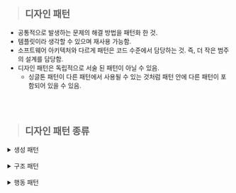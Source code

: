> ## 디자인 패턴

- 공통적으로 발생하는 문제의 해결 방법을 패턴화 한 것.
- 템플릿이라 생각할 수 있으며 재사용 가능함.
- 소프트웨어 아키텍처와 다르게 패턴은 코드 수준에서 담당하는 것. 즉, 더 작은 범주의 설계를 담당함.
- 디자인 패턴은 독립적으로 서술 된 패턴이 아닐 수 있음.
  - 싱글톤 패턴이 다른 패턴에서 사용될 수 있는 것처럼 패턴 안에 다른 패턴이 포함되어 있을 수 있음.

<br/>
<br/>

> ## 디자인 패턴 종류

<details>
  <summary>생성 패턴</summary>

- 객체 인스턴스를 생성하는 패턴.
- 클라이언트와 생성해야 하는 객체 인스턴스 사이의 연결을 끊어 주는 역할.

  <details>
    <summary>싱글톤 (Singleton)</summary>

  - 객체 인스턴스를 하나만 만들고 이 인스턴스에 대한 전역 접근을 제공하는 패턴.
  - 장점
    - 메모리 낭비를 방지할 수 있음.
    - 생성된 인스턴스를 활용하므로 속도 측면에서 이점이 있음.
    - 다른 클래스 간 데이터 공유가 쉬움.
  - 단점
    - 동시성 이슈 발생할 수 있음.
    - 코드량 증가.
    - 격리된 테스트 수행에 어려움이 있음.
    - 자식 클래스를 만들 수 없음.
    - 내부 상태 변경이 어려움.
    - 개방-폐쇄 원칙에 어긋남.
  - 주로 사용되는 상황.
    - 커넥션풀
    - 스레드풀
    - 캐시
    - 로그 기록 객체

  </details>

  <details>
    <summary>팩토리 메소드 (Factory Method)</summary>

  ![Alt text](image/factoryMethod-1.png)

  - 객체 생성을 생성자로 하는 것이 아닌, 객체 생성 메소드를 가진 [인터페이스 또는 추상 클래스]를 만들고(캡슐화) 이를 상속 받은 서브 클래스를 만들거나 다이렉트로 객체 생성 메소드만 가진 클래스를 만들어 사용하는 패턴. (상황에 맞춰 중 선택)
  - 장점
    - 생성자와 구현 객체의 강한 결합을 피할 수 있음.
    - 리턴 타입을 해당 클래스가 아닌 부모 타입으로 할 수 있음.
    - 기존 객체를 재구성하는 대신 확장하여 리소스를 절약할 수 있음.
    - 단일 책임 원칙 준수할 수 있음. (객체 생성이라는 하나의 목적을 가진 클래스를 한 곳에 모아 관리 가능)
    - 개방-폐쇄 원칙 준수할 수 있음. (기존 객체 확장)
  - 단점
    - [인터페이스, 추상클래스, 서브클래스] 구현으로 인한 클래스 증가.
      - 생성자로 객체 생성하면 만들 필요가 없기 때문.
    - 코드 복잡성 증가.
      - 어떤 클래스와 이어져 있는지 확인 해야 함.

  </details>

  <details>
    <summary>추상 팩토리 (Abstract Factory)</summary>

  ![Alt text](image/abstractFactory-1.png)

  - 연관되는 객체를 집합으로 묶어 추상화 한 뒤, 해당 집합의 객체들을 한번에 생성할 수 있게 구현하여 연관 객체들을 생성하는 패턴.
  - 객체 생성을 생성자로 바로 하는 것이 아니고 캡슐화 한다는 점은 팩토리 메소드와 같으나 상위 개념은 아님.
    - 이해가 안된다면 팩토리 메소드는 단일, 추상 팩토리는 다수의 객체를 생성한다고 생각하면 됨.
    - 팩토리 메소드 -> 키보드, 마우스, 모니터 각각 단일 생성
    - 추상 팩토리 -> 삼성세트(키보드, 마우스, 모니터), LG세트(키보드, 마우스, 모니터)
  - 장점
    - 객체 생성 코드를 분리하여 클라이언트 코드와 결합도를 낮출 수 있음.
    - 단일 책임 원칙 준수.
    - 개방/폐쇄 원칙 준수.
  - 단점
    - 객체가 늘어날때 마다 클래스가 증가.
    - 코드의 복잡성 증가.
    - 객체 집한에 새로운 객체를 추가할 경우 수정해야 되는 부분이 많음.

  </details>

  <details>
    <summary>정적 팩토리 메소드 패턴 (Static Factory Method)</summary>

  - static Method를 이용하여 객체를 생성하는 패턴.
  - 장점
    - 생성 목적에 대한 이름 표현 가능. (팩토리 동일)
    - 인스턴스 통제 가능. (싱글톤으로 만들기)
    - 하위 자료형 리턴 가능. (팩토리 동일)
    - 인자에 따라 다른 값 변경 가능. (팩토리 동일)
    - 객체 생성 캡슐화 가능. (팩토리 동일)
    - 불필요한 인터페이스, 서브 클래스 줄일 수 있음.
    - 실제 객체 없이 메소드 이용 가능.
  - 단점
    - 부모가 되기 위해선 public 혹은 protected 생성자가 필요하므로 정적 팩토리 메소드만 제공할 경우 상속 불가.
  - 정적 팩토리 메소드 네이밍 규칙
    - from : 자신의 타입 객체를 생성. (매개변수 0개 이상, 타입 상관 x, 주로 다른 타입)
    - of : 적절한 타입 객체 생성. (매겨변수 0개 이상, 타입 상관 x)
    - valueOf : from과 of의 자세한 버전. (매개변수 1개, 해당 매개변수의 타입을 현재 클래스의 타입으로 바꿀 때 주로 사용)
    - getInstance | instance : 인스턴스를 생성 혹은 반환. (매개변수를 받을 경우 명시한 인스턴스를 반환. 그러나 같은 인스턴스임을 보장하지는 않음)
    - newInstance | create : 항상 새로운 인스턴스 생성 (항상 새로운 인스턴스를 생성하여 다른 인스턴스임을 보장)
    - get[orderType] : 다른 타입의 인스턴스 생성. (getInstance와 동일. 단, 인스턴스의 타입은 [orderType])
    - new[orderType] : 항상 다른 타입의 새로운 인스턴스 생성. (getInstance와 동일. 단, 인스턴스의 타입은 [orderType])

  </details>

  <details>
    <summary>이넘 팩토리 메소드 패턴 (Enum Factory Method)</summary>

  - Enum을 이용한 객체 생성 패턴.
  - 장점
    - 정적 팩토리 메소드와 동일.
  - 단점
    - 정적 팩토리 메소드와 동일.
  - static과 차이가 별로 나지 않음.

  </details>

  <details>
    <summary>다이나믹 팩토리 패턴 (Dynamic Factory)</summary>

  - 자바의 Class 클래스를 이용한 [Reflection API](https://github.com/away0419/Study-2023/tree/main/%5B23.01%5DLanguage/Java/ReflectionAPI) 기법을 이용한 패턴.
  - 장점
    - 이넘 팩토리 메소드의 문제점인 객체 상속을 해결.
  - 단점
    - 예외 처리 필수.

  </details>

<details>
  <summary>빌더 패턴 (Builder)</summary>

- 복잡한 객체 생성 방법을 단계별로 나누어 생성하는 패턴.
- 기존의 자바 빈 패턴의 경우 일관성과 불변성에 문제가 발생함.
  - 객체 생성 후 setter를 깜빡할 경우 일관성 문제 발생.
  - 객체 생성 후 setter로 값을 변경할 경우 불변성 문제 발생.
- 장점
  - 매개변수가 많을 때 일관된 프로세스로 표현하여 가독성을 증가시킴.
  - 필수 멤버와 선택 멤버 분리 가능.
  - 단일 책임 원칙, 복잡한 생성 코드를 고립시킬 수 있음.
  - 객체 생성을 지연할 수 있음.
- 단점
  - 빌더 클래스를 따로 만들어야 하므로 코드 복잡성 증가.
    - 이를 해결하려면 빌더 클래스를 해당 객체의 정적 이너 클래스로 만들면 됨.
  - 생성자 보다 성능이 떨어짐.
  - 필드 개수가 적다면 빌더 패턴은 과함.

</details>

- 프로토타입
</details>

<br>

<details>
  <summary>구조 패턴</summary>

- 클래스와 객체를 더 큰 구조로 만들 수 있게 구성을 사용하는 패턴.
  - 어댑터
  - 브릿지
  - 컴포짓
  - 데코레이터
  - 퍼사드
  - 플라이웨이트
  - 프록시
  </details>

<br>

<details>
  <summary>행동 패턴</summary>

- 클래스와 객체들이 상호 작용하는 방법과 역할을 분담하는 방법을 다루는 패턴.
  - 책임 연쇄
  - 커맨드
  - 인터프리터
  - 이터레이터
  - 중재자
  - 메멘토
  - 옵저버
  - 상태
  - 전략
  - 템플릿 메소드
  - 비지터
  </details>

<br/>
<br/>
